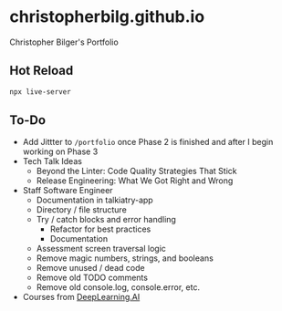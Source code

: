 # christopherbilg.github.io

Christopher Bilger's Portfolio

## Hot Reload

```bash
npx live-server
```

## To-Do

- Add Jittter to `/portfolio` once Phase 2 is finished and after I begin working on Phase 3
- Tech Talk Ideas
  - Beyond the Linter: Code Quality Strategies That Stick
  - Release Engineering: What We Got Right and Wrong
- Staff Software Engineer
  - Documentation in talkiatry-app
  - Directory / file structure
  - Try / catch blocks and error handling
    - Refactor for best practices
    - Documentation
  - Assessment screen traversal logic
  - Remove magic numbers, strings, and booleans
  - Remove unused / dead code
  - Remove old TODO comments
  - Remove old console.log, console.error, etc.
- Courses from [DeepLearning.AI](https://www.deeplearning.ai/)
